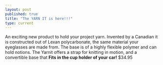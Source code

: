 ```yaml
---
layout: post
published: true
title: "The YARN IT is here!!!"
type: current
---
```



An exciting new product to hold your project yarn.  Invented by a Canadian it is constructed out of Lexan polycarbonate, the same material your eyeglasses are made from. The base is of a highly flexible polymer and can hold notions. 
The Yarnit offers a strap for knitting in motion, and a convertible base that
**Fits in the cup holder of your car!**
$34.95
